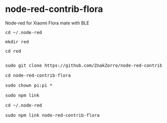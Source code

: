 # node-red-contrib-flora
Node-red for Xiaomi Flora mate with BLE

<pre>cd ~/.node-red</pre>
<pre>mkdir red</pre>
<pre>cd red</pre>

<pre>

sudo git clone https://github.com/ZnakZorro/node-red-contrib-flora.git

cd node-red-contrib-flora

sudo chown pi:pi *

sudo npm link

cd ~/.node-red

sudo npm link node-red-contrib-flora


</pre>
